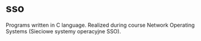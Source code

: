 # sso
Programs written in C language. Realized during course Network Operating Systems (Sieciowe systemy operacyjne SSO).
